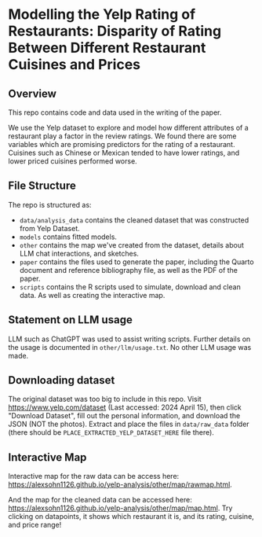 # Modelling the Yelp Rating of Restaurants: Disparity of Rating Between Different Restaurant Cuisines and Prices

## Overview

This repo contains code and data used in the writing of the paper.

We use the Yelp dataset to explore and model how different attributes of a restaurant play a factor in the review ratings. We found there are some variables which are promising predictors for the rating of a restaurant. Cuisines such as Chinese or Mexican tended to have lower ratings, and lower priced cuisines performed worse.

## File Structure

The repo is structured as:

-   `data/analysis_data` contains the cleaned dataset that was constructed from Yelp Dataset.
-   `models` contains fitted models.
-   `other` contains the map we've created from the dataset, details about LLM chat interactions, and sketches.
-   `paper` contains the files used to generate the paper, including the Quarto document and reference bibliography file, as well as the PDF of the paper.
-   `scripts` contains the R scripts used to simulate, download and clean data. As well as creating the interactive map.

## Statement on LLM usage

LLM such as ChatGPT was used to assist writing scripts. Further details on the usage is documented in `other/llm/usage.txt`. No other LLM usage was made.

## Downloading dataset

The original dataset was too big to include in this repo. Visit <https://www.yelp.com/dataset> (Last accessed: 2024 April 15), then click "Download Dataset", fill out the personal information, and download the JSON (NOT the photos). Extract and place the files in `data/raw_data` folder (there should be `PLACE_EXTRACTED_YELP_DATASET_HERE` file there).

## Interactive Map

Interactive map for the raw data can be access here: <https://alexsohn1126.github.io/yelp-analysis/other/map/rawmap.html>.

And the map for the cleaned data can be accessed here: <https://alexsohn1126.github.io/yelp-analysis/other/map/map.html>. Try clicking on datapoints, it shows which restaurant it is, and its rating, cuisine, and price range!
